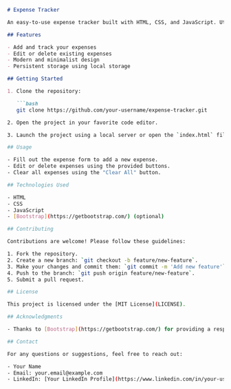```markdown
# Expense Tracker

An easy-to-use expense tracker built with HTML, CSS, and JavaScript. Utilizes Bootstrap for styling.

## Features

- Add and track your expenses
- Edit or delete existing expenses
- Modern and minimalist design
- Persistent storage using local storage

## Getting Started

1. Clone the repository:

   ```bash
   git clone https://github.com/your-username/expense-tracker.git

2. Open the project in your favorite code editor.

3. Launch the project using a local server or open the `index.html` file in a web browser.

## Usage

- Fill out the expense form to add a new expense.
- Edit or delete expenses using the provided buttons.
- Clear all expenses using the "Clear All" button.

## Technologies Used

- HTML
- CSS
- JavaScript
- [Bootstrap](https://getbootstrap.com/) (optional)

## Contributing

Contributions are welcome! Please follow these guidelines:

1. Fork the repository.
2. Create a new branch: `git checkout -b feature/new-feature`.
3. Make your changes and commit them: `git commit -m 'Add new feature'`.
4. Push to the branch: `git push origin feature/new-feature`.
5. Submit a pull request.

## License

This project is licensed under the [MIT License](LICENSE).

## Acknowledgments

- Thanks to [Bootstrap](https://getbootstrap.com/) for providing a responsive design framework.

## Contact

For any questions or suggestions, feel free to reach out:

- Your Name
- Email: your.email@example.com
- LinkedIn: [Your LinkedIn Profile](https://www.linkedin.com/in/your-username/)
```
